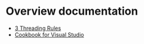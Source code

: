 Overview documentation
=======================

* [3 Threading Rules](threading_rules.md)
* [Cookbook for Visual Studio](cookbook_vs.md)
